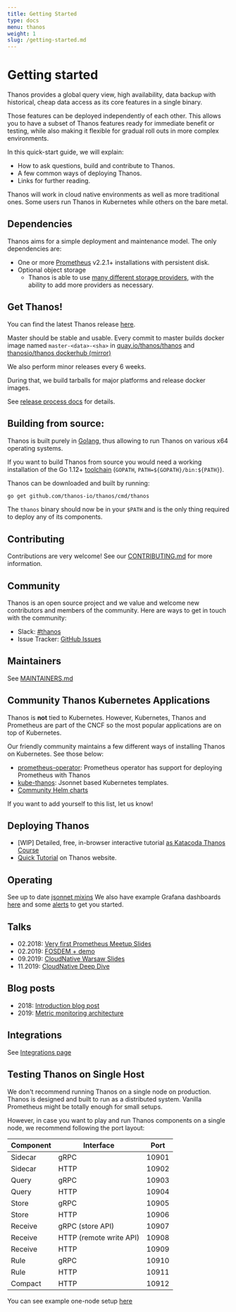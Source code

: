 ```yaml
---
title: Getting Started
type: docs
menu: thanos
weight: 1
slug: /getting-started.md
---
```


# Getting started

Thanos provides a global query view, high availability, data backup with historical, cheap data access as its core features in a single binary. 

Those features can be deployed independently of each other. This allows you to have a subset of Thanos features ready 
for immediate benefit or testing, while also making it flexible for gradual roll outs in more complex environments. 

In this quick-start guide, we will explain:

* How to ask questions, build and contribute to Thanos.
* A few common ways of deploying Thanos.
* Links for further reading.

Thanos will work in cloud native environments as well as more traditional ones. Some users run Thanos in Kubernetes while others on the bare metal.

## Dependencies

Thanos aims for a simple deployment and maintenance model. The only dependencies are:

* One or more [Prometheus](https://prometheus.io) v2.2.1+ installations with persistent disk.
* Optional object storage
  * Thanos is able to use [many different storage providers](storage.md), with the ability to add more providers as necessary.

## Get Thanos!

You can find the latest Thanos release [here](https://github.com/thanos-io/thanos/releases).

Master should be stable and usable. Every commit to master builds docker image named `master-<data>-<sha>` in 
[quay.io/thanos/thanos](https://quay.io/repository/thanos/thanos) and [thanosio/thanos dockerhub (mirror)](https://hub.docker.com/r/thanosio/thanos)

We also perform minor releases every 6 weeks.

During that, we build tarballs for major platforms and release docker images.

See [release process docs](release-process.md) for details.

## Building from source:

Thanos is built purely in [Golang](https://golang.org/), thus allowing to run Thanos on various x64 operating systems. 

If you want to build Thanos from source you would need a working installation of the Go 1.12+ [toolchain](https://github.com/golang/tools) (`GOPATH`, `PATH=${GOPATH}/bin:${PATH}`).

Thanos can be downloaded and built by running:

```bash
go get github.com/thanos-io/thanos/cmd/thanos
```

The `thanos` binary should now be in your `$PATH` and is the only thing required to deploy any of its components.

## Contributing

Contributions are very welcome! See our [CONTRIBUTING.md](/CONTRIBUTING.md) for more information.

## Community

Thanos is an open source project and we value and welcome new contributors and members
of the community. Here are ways to get in touch with the community:

* Slack: [#thanos](https://slack.cncf.io/)
* Issue Tracker: [GitHub Issues](https://github.com/thanos-io/thanos/issues)

## Maintainers

See [MAINTAINERS.md](/MAINTAINERS.md)

## Community Thanos Kubernetes Applications

Thanos is **not** tied to Kubernetes. However, Kubernetes, Thanos and Prometheus are part of the CNCF so the most popular applications are on top of Kubernetes.

Our friendly community maintains a few different ways of installing Thanos on Kubernetes. See those below:

* [prometheus-operator](https://github.com/coreos/prometheus-operator): Prometheus operator has support for deploying Prometheus with Thanos
* [kube-thanos](https://github.com/thanos-io/kube-thanos): Jsonnet based Kubernetes templates.
* [Community Helm charts](https://hub.helm.sh/charts?q=thanos)

If you want to add yourself to this list, let us know!

## Deploying Thanos

* [WIP] Detailed, free, in-browser interactive tutorial [as Katacoda Thanos Course](https://katacoda.com/bwplotka/courses/thanos)
* [Quick Tutorial](./quick-tutorial.md) on Thanos website.

## Operating

See up to date [jsonnet mixins](https://github.com/thanos-io/kube-thanos/tree/master/jsonnet/thanos-mixin)
We also have example Grafana dashboards [here](/examples/grafana/monitoring.md) and some [alerts](/examples/alerts/alerts.md) to get you started.

## Talks

* 02.2018: [Very first Prometheus Meetup Slides](https://www.slideshare.net/BartomiejPotka/thanos-global-durable-prometheus-monitoring)
* 02.2019: [FOSDEM + demo](https://fosdem.org/2019/schedule/event/thanos_transforming_prometheus_to_a_global_scale_in_a_seven_simple_steps/)
* 09.2019: [CloudNative Warsaw Slides](https://docs.google.com/presentation/d/1cKpbJY3jIAtr03M-zcNujwBA38_LDj7NqE4LjNfvglE/edit?usp=sharing)
* 11.2019: [CloudNative Deep Dive](https://www.youtube.com/watch?v=qQN0N14HXPM)

## Blog posts

* 2018: [Introduction blog post](https://improbable.io/games/blog/thanos-prometheus-at-scale)
* 2019: [Metric monitoring architecture](https://improbable.io/blog/thanos-architecture-at-improbable)

## Integrations

See [Integrations page](./integrations.md)

## Testing Thanos on Single Host

We don't recommend running Thanos on a single node on production.
Thanos is designed and built to run as a distributed system.
Vanilla Prometheus might be totally enough for small setups.

However, in case you want to play and run Thanos components
on a single node, we recommend following the port layout:

| Component | Interface               | Port  |
| --------- | ----------------------- | ----- |
| Sidecar   | gRPC                    | 10901 |
| Sidecar   | HTTP                    | 10902 |
| Query     | gRPC                    | 10903 |
| Query     | HTTP                    | 10904 |
| Store     | gRPC                    | 10905 |
| Store     | HTTP                    | 10906 |
| Receive   | gRPC (store API)        | 10907 |
| Receive   | HTTP (remote write API) | 10908 |
| Receive   | HTTP                    | 10909 |
| Rule      | gRPC                    | 10910 |
| Rule      | HTTP                    | 10911 |
| Compact   | HTTP                    | 10912 |

You can see example one-node setup [here](/scripts/quickstart.sh)
